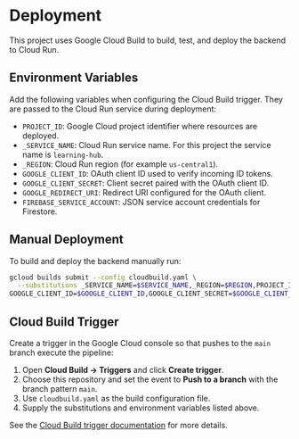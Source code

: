# Deployment

This project uses Google Cloud Build to build, test, and deploy the backend to Cloud Run.

## Environment Variables

Add the following variables when configuring the Cloud Build trigger. They are passed to the Cloud Run service during deployment:

- `PROJECT_ID`: Google Cloud project identifier where resources are deployed.
- `_SERVICE_NAME`: Cloud Run service name. For this project the service name is `learning-hub`.
- `_REGION`: Cloud Run region (for example `us-central1`).
- `GOOGLE_CLIENT_ID`: OAuth client ID used to verify incoming ID tokens.
- `GOOGLE_CLIENT_SECRET`: Client secret paired with the OAuth client ID.
- `GOOGLE_REDIRECT_URI`: Redirect URI configured for the OAuth client.
- `FIREBASE_SERVICE_ACCOUNT`: JSON service account credentials for Firestore.

## Manual Deployment

To build and deploy the backend manually run:

```bash
gcloud builds submit --config cloudbuild.yaml \
  --substitutions _SERVICE_NAME=$SERVICE_NAME,_REGION=$REGION,PROJECT_ID=$PROJECT_ID,\
GOOGLE_CLIENT_ID=$GOOGLE_CLIENT_ID,GOOGLE_CLIENT_SECRET=$GOOGLE_CLIENT_SECRET,GOOGLE_REDIRECT_URI=$GOOGLE_REDIRECT_URI,FIREBASE_SERVICE_ACCOUNT=$FIREBASE_SERVICE_ACCOUNT
```

## Cloud Build Trigger

Create a trigger in the Google Cloud console so that pushes to the `main` branch execute the pipeline:

1. Open **Cloud Build → Triggers** and click **Create trigger**.
2. Choose this repository and set the event to **Push to a branch** with the branch pattern `main`.
3. Use `cloudbuild.yaml` as the build configuration file.
4. Supply the substitutions and environment variables listed above.

See the [Cloud Build trigger documentation](https://cloud.google.com/build/docs/automate-builds/github/create-github-app-triggers) for more details.
